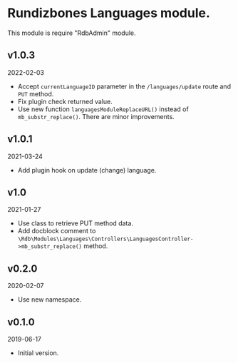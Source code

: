 # Rundizbones Languages module.
This module is require "RdbAdmin" module.

## v1.0.3
2022-02-03

* Accept `currentLanguageID` parameter in the `/languages/update` route and `PUT` method.
* Fix plugin check returned value.
* Use new function `languagesModuleReplaceURL()` instead of `mb_substr_replace()`. There are minor improvements.

## v1.0.1
2021-03-24

* Add plugin hook on update (change) language.

## v1.0
2021-01-27

* Use class to retrieve PUT method data.
* Add docblock comment to `\Rdb\Modules\Languages\Controllers\LanguagesController->mb_substr_replace()` method.

## v0.2.0
2020-02-07

* Use new namespace.

## v0.1.0
2019-06-17

* Initial version.